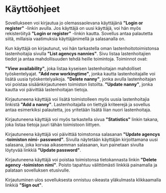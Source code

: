 # Käyttöohjeet

Sovellukseen voi kirjautua jo olemassaolevana käyttäjänä **"Login or register"** -linkin avulla. Jos käyttäjä on uusi käyttäjä, voi hän myös rekisteröityä **"Login or register"** -linkin kautta. Sovellus antaa palautetta siitä, millaisia vaatimuksia käyttäjänimellä ja salasanalla on. 

Kun käyttäjä on kirjautunut, voi hän tarkastella oman lastenhoitotoimistonsa lastenhoitajia sivulla **"List agencys nannies"**. Sivu listaa lastenhoitajien tiedot ja antaa mahdollisuuden tehdä heille toimintoja. Toiminnot ovat:

**"View availability"**, joka listaa kyseisen lastenhoitajan mahdolliset työskentelyajat.
**"Add new workingtime"**, jonka kautta lastenhoitajalle voi lisätä uusia työskentelyaikoja.
**"Delete nanny"**, jonka avulla lastenhoitajan voi poistaa sisäänkirjautuneen toimiston listoilta. 
**"Update nanny"**, jonka kautta voi päivittää lastenhoitajan tietoja.

Kirjautuneena käyttäjä voi lisätä toimistolleen myös uusia lastenhoitajia linkistä **"Add a nanny"**. Lastenhoitajalla on tiettyjä kriteerejä ja sovellus antaa esimerkiksi palautetta, jos yritetään lisätä liian nuori lastenhoitaja.

Kirjautuneena käyttäjä voi myös tarkastella sivua **"Statistics"** linkin takana, joka listaa tietoja juuri tähän toimistoon liittyen.

Kirjautuneena käyttäjä voi päivittää toimstonsa salasanan **"Update agencys -toimiston nimi- password"**. Sivulla näytetään käyttäjän kirjoittamana uusi salasana, joka korvaa aikasemman salasanan, kun painetaan sivulta löytyvää linkkiä **"Update password"**.

Kirjautuneena käyttäjä voi poistaa toimistonsa tietokannasta linkin **"Delete agency -toimiston nimi"**. Poisto tapahtuu välittömästi linkkiä painamalla ja palataan sovelluksen etusivulle.

Kirjautuminen ulos sovelluksesta onnistuu oikeasta yläkulmasta klikkaamalla linkkiä **"Sign out"**.
 

